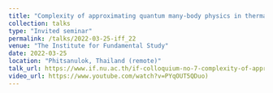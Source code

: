 ```yaml
---
title: "Complexity of approximating quantum many-body physics in thermal equilibrium"
collection: talks
type: "Invited seminar"
permalink: /talks/2022-03-25-iff_22
venue: "The Institute for Fundamental Study"
date: 2022-03-25
location: "Phitsanulok, Thailand (remote)"
talk_url: https://www.if.nu.ac.th/if-colloquium-no-7-complexity-of-approximating-quantum-many-body-physics-in-thermal-equilibrium/
video_url: https://www.youtube.com/watch?v=PYqOUT5QDuo)
---
```

